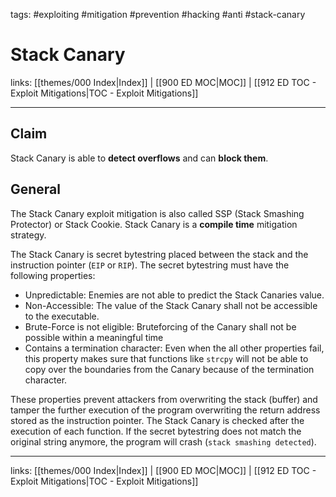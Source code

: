 tags: #exploiting #mitigation #prevention #hacking #anti #stack-canary

# Stack Canary

links: [[themes/000 Index|Index]] | [[900 ED MOC|MOC]] | [[912 ED TOC - Exploit Mitigations|TOC - Exploit Mitigations]]

---

## Claim

Stack Canary is able to **detect overflows** and can **block them**.

## General 

The Stack Canary exploit mitigation is also called SSP (Stack Smashing Protector) or Stack Cookie. Stack Canary is a **compile time** mitigation strategy.

The Stack Canary is secret bytestring placed between the stack and the instruction pointer (`EIP` or `RIP`). The secret bytestring must have the following properties:

- Unpredictable: Enemies are not able to predict the Stack Canaries value.
- Non-Accessible: The value of the Stack Canary shall not be accessible to the executable.
- Brute-Force is not eligible: Bruteforcing of the Canary shall not be possible within a meaningful time
- Contains a termination character: Even when the all other properties fail, this property makes sure that functions like `strcpy` will not be able to copy over the boundaries from the Canary because of the termination character.

These properties prevent attackers from overwriting the stack (buffer) and tamper the further execution of the program overwriting the return address stored as the instruction pointer. The Stack Canary is checked after the execution of each function. If the secret bytestring does not match the original string anymore, the program will crash (`stack smashing detected`). 

---
links: [[themes/000 Index|Index]] | [[900 ED MOC|MOC]] | [[912 ED TOC - Exploit Mitigations|TOC - Exploit Mitigations]]